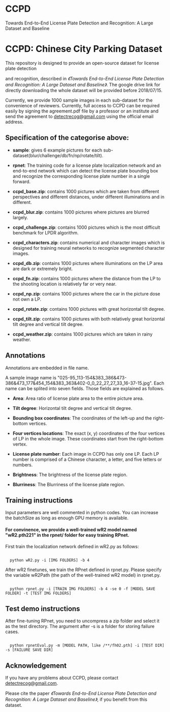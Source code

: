 # CCPD



Towards End-to-End License Plate Detection and Recognition: A Large Dataset and Baseline



# CCPD: Chinese City Parking Dataset



This repository is designed to provide an open-source dataset for license plate detection 



and recognition, described in _《Towards End-to-End License Plate Detection and Recognition: A Large Dataset and Baseline》_. The google drive link for directly downloading the whole dataset will be provided before 2018/07/15.



Currently, we provide 1000 sample images in each sub-dataset for the convenience of reviewers. Currently, full access to CCPD can be required easily by signing the agreement.pdf file by a professor or an institute and send the agreement to detectrecog@gmail.com using the official email address.



## Specification of the categorise above:



- **sample**: gives 6 example pictures for each sub-dataset(blur/challenge/db/fn/np/rotate/tilt).



- **rpnet**: The training code for a license plate localization network and an end-to-end network which can detect the license plate bounding box and recognize the corresponding license plate number in a single forward.



- **ccpd_base.zip**: contains 1000 pictures which are taken from different perspectives and different distances, under different illuminations and in different. 



- **ccpd_blur.zip**: contains 1000 pictures where pictures are blurred largely.



- **ccpd_challenge.zip**: contains 1000 pictures which is the most difficult benchmark for LPDR algorithm.



- **ccpd_characters.zip**: contains numerical and character images which is designed for training neural networks to recognize segmented character images.



- **ccpd_db.zip**: contains 1000 pictures where illuminations on the LP area are dark or extremely bright. 



- **ccpd_fn.zip**: contains 1000 pictures where the distance from the LP to the shooting location is relatively far or very near.



- **ccpd_np.zip**: contains 1000 pictures where the car in the picture dose not own a LP.



- **ccpd_rotate.zip**: contains 1000 pictures with great horizontal tilt degree.



- **ccpd_tilt.zip**: contains 1000 pictures with both relatively great horizontal tilt degree and vertical tilt degree.



- **ccpd_weather.zip**: contains 1000 pictures which are taken in rainy weather.





## Annotations

Annotations are embedded in file name.

A sample image name is "025-95_113-154&383_386&473-386&473_177&454_154&383_363&402-0_0_22_27_27_33_16-37-15.jpg". Each name can be splited into seven fields. Those fields are explained as follows.

- **Area**: Area ratio of license plate area to the entire picture area.

- **Tilt degree**: Horizontal tilt degree and vertical tilt degree.

- **Bounding box coordinates**: The coordinates of the left-up and the right-bottom vertices.

- **Four vertices locations**: The exact (x, y) coordinates of the four vertices of LP in the whole image. These coordinates start from the right-bottom vertex.

- **License plate number**: Each image in CCPD has only one LP. Each LP number is comprised of a Chinese character, a letter, and five letters or numbers.

- **Brightness**: The brightness of the license plate region.

- **Blurriness**: The Blurriness of the license plate region.



## Training instructions

Input parameters are well commented in python codes. You can increase the batchSize as long as enough GPU memory is available.



#### For convinence, we provide a well-trained wR2 model named "wR2.pth221" in the rpnet/ folder for easy training RPnet.



First train the localization network defined in wR2.py as follows:

```

  python wR2.py -i [IMG FOLDERS] -b 4

```

After wR2 finetunes, we train the RPnet defined in rpnet.py. Please specify the variable wR2Path (the path of the well-trained wR2 model) in rpnet.py.

```

  python rpnet.py -i [TRAIN IMG FOLDERS] -b 4 -se 0 -f [MODEL SAVE FOLDER] -t [TEST IMG FOLDERS]

```



## Test demo instructions

After fine-tuning RPnet, you need to uncompress a zip folder and select it as the test directory. The argument after -s is a folder for storing failure cases.

```

  python rpnetEval.py -m [MODEL PATH, like /**/fh02.pth] -i [TEST DIR] -s [FAILURE SAVE DIR]

```



## Acknowledgement

If you have any problems about CCPD, please contact detectrecog@gmail.com.



Please cite the paper _《Towards End-to-End License Plate Detection and Recognition: A Large Dataset and Baseline》_, if you benefit from this dataset.

